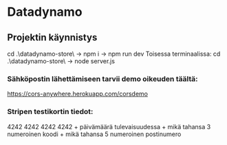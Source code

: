 # Datadynamo

## Projektin käynnistys
 cd .\datadynamo-store\ -> npm i -> npm run dev
 Toisessa terminaalissa:
 cd .\datadynamo-store\ -> node  server.js

### Sähköpostin lähettämiseen tarvii demo oikeuden täältä:
https://cors-anywhere.herokuapp.com/corsdemo

### Stripen testikortin tiedot:
4242 4242 4242 4242 + päivämäärä tulevaisuudessa + mikä tahansa 3 numeroinen koodi + mikä tahansa 5 numeroinen postinumero
